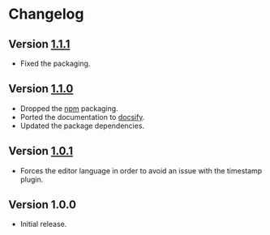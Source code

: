# Changelog

## Version [1.1.1](https://github.com/mc2it/rich-text-editor/compare/v1.1.0...v1.1.1)
- Fixed the packaging.

## Version [1.1.0](https://github.com/mc2it/rich-text-editor/compare/v1.0.1...v1.1.0)
- Dropped the [npm](https://www.npmjs.com) packaging.
- Ported the documentation to [docsify](https://docsify.js.org).
- Updated the package dependencies.

## Version [1.0.1](https://github.com/mc2it/rich-text-editor/compare/v1.0.0...v1.0.1)
- Forces the editor language in order to avoid an issue with the timestamp plugin.

## Version 1.0.0
- Initial release.
